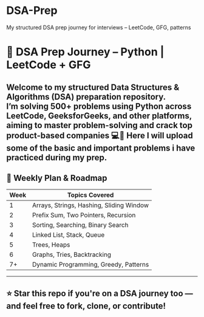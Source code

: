 # DSA-Prep
My structured DSA prep journey for interviews – LeetCode, GFG, patterns
# 🧠 DSA Prep Journey – Python | LeetCode + GFG

Welcome to my structured Data Structures & Algorithms (DSA) preparation repository.  
I’m solving 500+ problems using Python across LeetCode, GeeksforGeeks, and other platforms, aiming to master problem-solving and crack top product-based companies 💻🚀
Here I will upload some of the basic and important problems i have practiced during my prep.
---

## 📅 Weekly Plan & Roadmap

| Week | Topics Covered                        |
|------|----------------------------------------|
| 1    | Arrays, Strings, Hashing, Sliding Window |
| 2    | Prefix Sum, Two Pointers, Recursion      |
| 3    | Sorting, Searching, Binary Search        |
| 4    | Linked List, Stack, Queue                |
| 5    | Trees, Heaps                             |
| 6    | Graphs, Tries, Backtracking              |
| 7+   | Dynamic Programming, Greedy, Patterns    |

---

## ⭐ Star this repo if you're on a DSA journey too — and feel free to fork, clone, or contribute!

